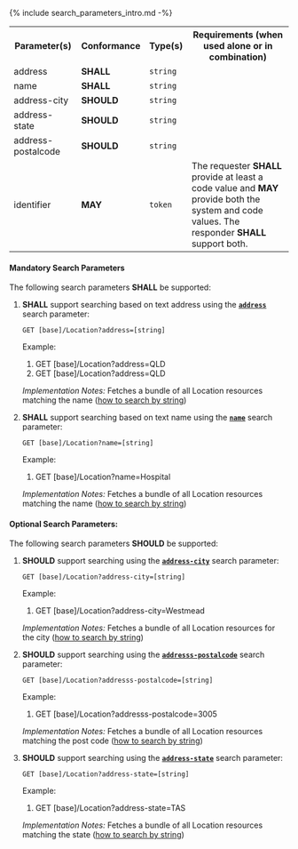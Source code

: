 {% include search_parameters_intro.md -%}
<table class="list" width="100%">
<tbody>
  <tr>
    <th>Parameter(s)</th>
    <th>Conformance</th>
    <th>Type(s)</th>
    <th>Requirements (when used alone or in combination)</th>
  </tr>
  <tr>
        <td>address</td>
        <td><b>SHALL</b></td>
        <td><code>string</code></td>
        <td></td>
  </tr>
  <tr>
        <td>name</td>
        <td><b>SHALL</b></td>
        <td><code>string</code></td>
        <td></td>
  </tr>
  <tr>
        <td>address-city</td>
        <td><b>SHOULD</b></td>
        <td><code>string</code></td>
        <td></td>
  </tr>
  <tr>
        <td>address-state</td>
        <td><b>SHOULD</b></td>
        <td><code>string</code></td>
        <td></td>
  </tr>
  <tr>
        <td>address-postalcode</td>
        <td><b>SHOULD</b></td>
        <td><code>string</code></td>
        <td></td>
  </tr>
  <tr>
        <td>identifier</td>
        <td><b>MAY</b></td>
        <td><code>token</code></td>
        <td>The requester <b>SHALL</b> provide at least a code value and <b>MAY</b> provide both the system and code values. The responder <b>SHALL</b> support both.</td>
  </tr>
 </tbody>
</table>


#### Mandatory Search Parameters

The following search parameters **SHALL** be supported:

1. **SHALL** support searching based on text address using the **[`address`](https://hl7.org/fhir/R4/location.html#search)** search parameter:
    
    `GET [base]/Location?address=[string]`

    Example:
    
      1. GET [base]/Location?address=QLD
      1. GET [base]/Location?address=QLD

    *Implementation Notes:* Fetches a bundle of all Location resources matching the name ([how to search by string](http://hl7.org/fhir/R4/search.html#string))

1. **SHALL** support searching based on text name using the **[`name`](https://hl7.org/fhir/R4/location.html#search)** search parameter:
    
    `GET [base]/Location?name=[string]`

    Example:
    
      1. GET [base]/Location?name=Hospital

    *Implementation Notes:* Fetches a bundle of all Location resources matching the name ([how to search by string](http://hl7.org/fhir/R4/search.html#string))


#### Optional Search Parameters:

The following search parameters **SHOULD** be supported:

1. **SHOULD** support searching using the **[`address-city`](https://hl7.org/fhir/R4/location.html#search)** search parameter:
    
    `GET [base]/Location?address-city=[string]`

    Example:
    
      1. GET [base]/Location?address-city=Westmead

    *Implementation Notes:* Fetches a bundle of all Location resources for the city ([how to search by string](http://hl7.org/fhir/R4/search.html#string))

1. **SHOULD** support searching using the **[`addresss-postalcode`](https://hl7.org/fhir/R4/location.html#search)** search parameter:
    
    `GET [base]/Location?addresss-postalcode=[string]`

    Example:
    
      1. GET [base]/Location?addresss-postalcode=3005

    *Implementation Notes:* Fetches a bundle of all Location resources matching the post code ([how to search by string](http://hl7.org/fhir/R4/search.html#string))

1. **SHOULD** support searching using the **[`address-state`](https://hl7.org/fhir/R4/location.html#search)** search parameter:
    
    `GET [base]/Location?address-state=[string]`

    Example:
    
      1. GET [base]/Location?address-state=TAS

    *Implementation Notes:* Fetches a bundle of all Location resources matching the state ([how to search by string](http://hl7.org/fhir/R4/search.html#string))